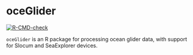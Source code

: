 # **oceGlider**

<!-- badges: start -->

[![R-CMD-check](https://github.com/dankelley/oceGlider/actions/workflows/R-CMD-check.yaml/badge.svg)](https://github.com/dankelley/oceGlider/actions/workflows/R-CMD-check.yaml)
<!-- badges: end -->


`oceGlider` is an R package for processing ocean glider data, with support
for Slocum and SeaExplorer devices.
